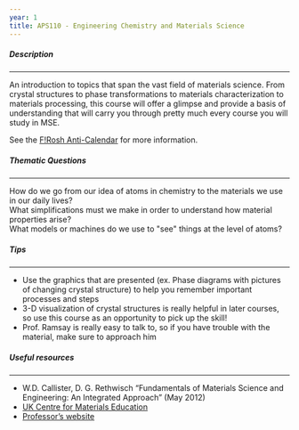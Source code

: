 ```yaml
---
year: 1
title: APS110 - Engineering Chemistry and Materials Science
---
```


##### Description

* * *


An introduction to topics that span the vast field of materials science.  From crystal structures to phase transformations to materials characterization to materials processing, this course will offer a glimpse and provide a basis of understanding that will carry you through pretty much every course you will study in MSE.

See the <a href="http://courses.skule.ca/anticalendar">F!Rosh Anti-Calendar</a> for more information.

##### Thematic Questions

* * *


How do we go from our idea of atoms in chemistry to the materials we use in our daily lives?  
What simplifications must we make in order to understand how material properties arise?  
What models or machines do we use to "see" things at the level of atoms?

##### Tips

* * *


  -   Use the graphics that are presented (ex. Phase diagrams with pictures of changing crystal structure) to help you remember important processes and steps  
  -   3-D visualization of crystal structures is really helpful in later courses, so use this course as an opportunity to pick up the skill!  
  -   Prof. Ramsay is really easy to talk to, so if you have trouble with the material, make sure to approach him

##### Useful resources

* * *


 - W.D. Callister, D. G. Rethwisch “Fundamentals of Materials Science and Engineering: An Integrated Approach” (May 2012)  
 - [UK Centre for Materials Education](http://www.materials.ac.uk/elearning/matter/)  
 - [Professor’s website](http://www.scottramsay.com/)
